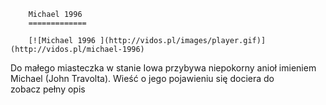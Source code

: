 
        Michael 1996 
        =============
        
        [![Michael 1996 ](http://vidos.pl/images/player.gif)](http://vidos.pl/michael-1996)
        
        
 Do małego miasteczka w stanie Iowa przybywa niepokorny anioł imieniem Michael (John Travolta). Wieść o jego pojawieniu się dociera do zobacz pełny opis
    